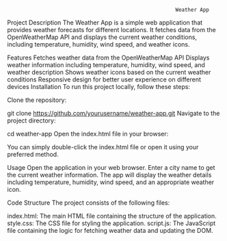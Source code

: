                                                            Weather App
Project Description
The Weather App is a simple web application that provides weather forecasts for different locations. It fetches data from the OpenWeatherMap API and displays the current weather conditions, including temperature, humidity, wind speed, and weather icons.

Features
Fetches weather data from the OpenWeatherMap API
Displays weather information including temperature, humidity, wind speed, and weather description
Shows weather icons based on the current weather conditions
Responsive design for better user experience on different devices
Installation
To run this project locally, follow these steps:

Clone the repository:

git clone https://github.com/yourusername/weather-app.git
Navigate to the project directory:

cd weather-app
Open the index.html file in your browser:

You can simply double-click the index.html file or open it using your preferred method.

Usage
Open the application in your web browser.
Enter a city name to get the current weather information.
The app will display the weather details including temperature, humidity, wind speed, and an appropriate weather icon.

Code Structure
The project consists of the following files:

index.html: The main HTML file containing the structure of the application.
style.css: The CSS file for styling the application.
script.js: The JavaScript file containing the logic for fetching weather data and updating the DOM.